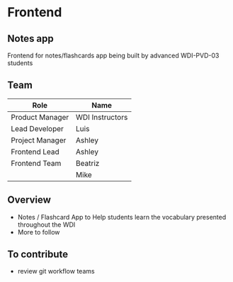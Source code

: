 # Frontend

## Notes app
Frontend for notes/flashcards app being built by advanced WDI-PVD-03 students

## Team

Role | Name
--- | ---
Product Manager | WDI Instructors
Lead Developer | Luis
Project Manager | Ashley
Frontend Lead | Ashley
Frontend Team | Beatriz
| | Mike



## Overview

- Notes / Flashcard App to Help students learn the vocabulary presented throughout the WDI 
- More to follow


## To contribute

-  review git workflow teams
